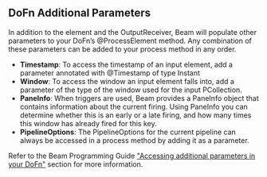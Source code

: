 <!--
  ~ Licensed to the Apache Software Foundation (ASF) under one
  ~ or more contributor license agreements.  See the NOTICE file
  ~ distributed with this work for additional information
  ~ regarding copyright ownership.  The ASF licenses this file
  ~ to you under the Apache License, Version 2.0 (the
  ~ "License"); you may not use this file except in compliance
  ~ with the License.  You may obtain a copy of the License at
  ~
  ~     http://www.apache.org/licenses/LICENSE-2.0
  ~
  ~ Unless required by applicable law or agreed to in writing, software
  ~ distributed under the License is distributed on an "AS IS" BASIS,
  ~ WITHOUT WARRANTIES OR CONDITIONS OF ANY KIND, either express or implied.
  ~ See the License for the specific language governing permissions and
  ~ limitations under the License.
  -->

DoFn Additional Parameters
--------------------------

In addition to the element and the OutputReceiver, Beam will populate other parameters to your 
DoFn’s @ProcessElement method. Any combination of these parameters can be added to your process 
method in any order.

*   **Timestamp**: To access the timestamp of an input element, add a parameter annotated with 
@Timestamp of type Instant
*   **Window**: To access the window an input element falls into, add a parameter of the type of 
the window used for the input PCollection.
*   **PaneInfo**: When triggers are used, Beam provides a PaneInfo object that contains information 
about the current firing. Using PaneInfo you can determine whether this is an early or a late 
firing, and how many times this window has already fired for this key.
*   **PipelineOptions**: The PipelineOptions for the current pipeline can always be accessed in a 
process method by adding it as a parameter.

Refer to the Beam Programming Guide
["Accessing additional parameters in your DoFn"](https://beam.apache.org/documentation/programming-guide/#other-dofn-parameters) 
section for more information.
